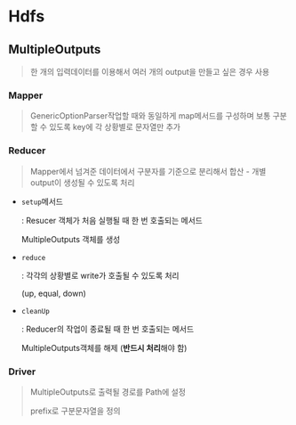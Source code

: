 # Hdfs 

## MultipleOutputs

> 한 개의 입력데이터를 이용해서 여러 개의 output을 만들고 싶은 경우 사용

### Mapper

> GenericOptionParser작업할 때와 동일하게 map메서드를 구성하며 보통 구분할 수 있도록 key에 각 상황별로 문자열만 추가

### Reducer

> Mapper에서 넘겨준 데이터에서 구분자를 기준으로 분리해서 합산 - 개별 output이 생성될 수 있도록 처리

* `setup`메서드

  : Resucer 객체가 처음 실행될 때 한 번 호출되는 메서드

    MultipleOutputs 객체를 생성

* `reduce`

  : 각각의 상황별로 write가 호출될 수 있도록 처리

    (up, equal, down)

* `cleanUp`

  : Reducer의 작업이 종료될 때 한 번 호출되는 메서드

    MultipleOutputs객체를 해제 (**반드시 처리**해야 함)

### Driver

> MultipleOutputs로 출력될 경로를 Path에 설정
>
> prefix로 구분문자열을 정의

